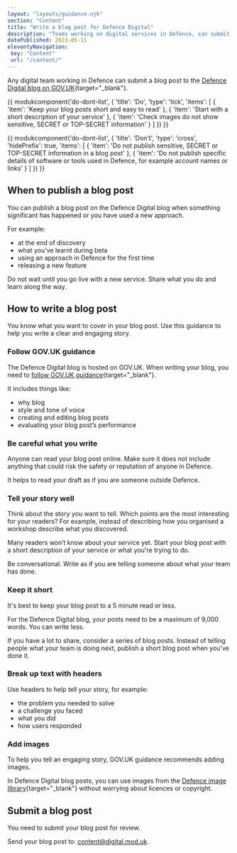 ```yaml
---
layout: "layouts/guidance.njk"
section: "Content"
title: "Write a blog post for Defence Digital"
description: "Teams working on digital services in Defence, can submit a post to the Defence Digital blog. Check how to write and submit your blog post."
datePublished: 2023-05-11
eleventyNavigation:
 key: "Content"
 url: "/content/"
---
```



Any digital team working in Defence can submit a blog post to the [Defence Digital blog on GOV.UK](https://defencedigital.blog.gov.uk/){target="_blank"}.


{{ modukcomponent('do-dont-list', {
 'title': 'Do',
 'type': 'tick',
 'items': [
   {
     'item': 'Keep your blog posts short and easy to read'
   },
   {
     'item': 'Start with a short description of your service'
   },
   {
     'item': 'Check images do not show sensitive, SECRET or TOP-SECRET information'
   }
 ]
}) }}


{{ modukcomponent('do-dont-list', {
 'title': 'Don’t',
 'type': 'cross',
 'hidePrefix': true,
 'items': [
   {
     'item': 'Do not publish sensitive, SECRET or TOP-SECRET information in a blog post'
   },
   {
     'item': 'Do not publish specific details of software or tools used in Defence, for example account names or links'
   }
 ]
}) }}


## When to publish a blog post


You can publish a blog post on the Defence Digital blog when something significant has happened or you have used a new approach.


For example:


- at the end of discovery
- what you’ve learnt during beta
- using an approach in Defence for the first time
- releasing a new feature


Do not wait until you go live with a new service. Share what you do and learn along the way.


## How to write a blog post


You know what you want to cover in your blog post. Use this guidance to help you write a clear and engaging story.


### Follow GOV.UK guidance
 The Defence Digital blog is hosted on GOV.UK. When writing your blog, you need to [follow GOV.UK guidance](https://www.gov.uk/guidance/content-design/blogging){target="_blank"}.


It includes things like:


- why blog
- style and tone of voice
- creating and editing blog posts
- evaluating your blog post’s performance


### Be careful what you write


Anyone can read your blog post online. Make sure it does not include anything that could risk the safety or reputation of anyone in Defence.


It helps to read your draft as if you are someone outside Defence.


### Tell your story well


Think about the story you want to tell. Which points are the most interesting for your readers? For example, instead of describing how you organised a workshop describe what you discovered.


Many readers won’t know about your service yet. Start your blog post with a short description of your service or what you're trying to do.


Be conversational. Write as if you are telling someone about what your team has done.


### Keep it short


It's best to keep your blog post to a 5 minute read or less.


For the Defence Digital blog, your posts need to be a maximum of 9,000 words. You can write less.


If you have a lot to share, consider a series of blog posts. Instead of telling people what your team is doing next, publish a short blog post when you’ve done it.


### Break up text with headers


Use headers to help tell your story, for example:


- the problem you needed to solve
- a challenge you faced
- what you did
- how users responded


### Add images


To help you tell an engaging story, GOV.UK guidance recommends adding images.


In Defence Digital blog posts, you can use images from the [Defence image library](https://www.defenceimagery.mod.uk/){target="_blank"} without worrying about licences or copyright.


## Submit a blog post


You need to submit your blog post for review.


Send your blog post to: [content@digital.mod.uk](mailto:content@digital.mod.uk?subject=Submit%20a%20blog%20post).

